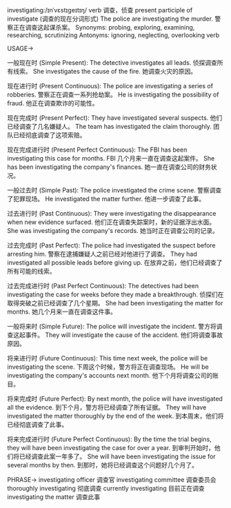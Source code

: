 investigating:/ɪnˈvɛstɪɡeɪtɪŋ/
verb
调查，侦查
present participle of investigate  (调查的现在分词形式)
The police are investigating the murder. 警察正在调查这起谋杀案。
Synonyms: probing, exploring, examining, researching, scrutinizing
Antonyms: ignoring, neglecting, overlooking
verb

USAGE->

一般现在时 (Simple Present):
The detective investigates all leads.  侦探调查所有线索。
She investigates the cause of the fire. 她调查火灾的原因。

现在进行时 (Present Continuous):
The police are investigating a series of robberies. 警察正在调查一系列抢劫案。
He is investigating the possibility of fraud. 他正在调查欺诈的可能性。

现在完成时 (Present Perfect):
They have investigated several suspects. 他们已经调查了几名嫌疑人。
The team has investigated the claim thoroughly.  团队已经彻底调查了这项索赔。

现在完成进行时 (Present Perfect Continuous):
The FBI has been investigating this case for months.  FBI 几个月来一直在调查这起案件。
She has been investigating the company's finances.  她一直在调查公司的财务状况。

一般过去时 (Simple Past):
The police investigated the crime scene. 警察调查了犯罪现场。
He investigated the matter further. 他进一步调查了此事。

过去进行时 (Past Continuous):
They were investigating the disappearance when new evidence surfaced.  他们正在调查失踪案时，新的证据浮出水面。
She was investigating the company's records. 她当时正在调查公司的记录。

过去完成时 (Past Perfect):
The police had investigated the suspect before arresting him.  警察在逮捕嫌疑人之前已经对他进行了调查。
They had investigated all possible leads before giving up.  在放弃之前，他们已经调查了所有可能的线索。

过去完成进行时 (Past Perfect Continuous):
The detectives had been investigating the case for weeks before they made a breakthrough. 侦探们在取得突破之前已经调查了几个星期。
She had been investigating the matter for months.  她几个月来一直在调查这件事。

一般将来时 (Simple Future):
The police will investigate the incident. 警方将调查这起事件。
They will investigate the cause of the accident. 他们将调查事故原因。

将来进行时 (Future Continuous):
This time next week, the police will be investigating the scene.  下周这个时候，警方将正在调查现场。
He will be investigating the company's accounts next month.  他下个月将调查公司的账目。

将来完成时 (Future Perfect):
By next month, the police will have investigated all the evidence. 到下个月，警方将已经调查了所有证据。
They will have investigated the matter thoroughly by the end of the week.  到本周末，他们将已经彻底调查了此事。

将来完成进行时 (Future Perfect Continuous):
By the time the trial begins, they will have been investigating the case for over a year.  到审判开始时，他们将已经调查此案一年多了。
She will have been investigating the issue for several months by then.  到那时，她将已经调查这个问题好几个月了。


PHRASE->
investigating officer  调查官
investigating committee 调查委员会
thoroughly investigating 彻底调查
currently investigating  目前正在调查
investigating the matter  调查此事

